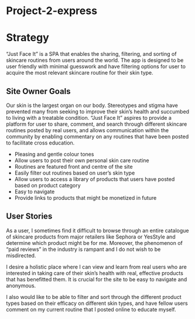 # Project-2-express

# Strategy

“Just Face It” is a SPA that enables the sharing, filtering, and sorting of skincare routines from users around the world. The app is designed to be user friendly with minimal guesswork and have filtering options for user to acquire the most relevant skincare routine for their skin type. 
## Site Owner Goals

Our skin is the largest organ on our body. Stereotypes and stigma have prevented many from seeking to improve their skin’s health and succumbed to living with a treatable condition. “Just Face It” aspires to provide a platform for user to share, comment, and search through different skincare routines posted by real users, and allows communication within the community by enabling commentary on any routines that have been posted to facilitate cross education.

-	Pleasing and gentle colour tones
-	Allow users to post their own personal skin care routine 
-	Routines are featured front and centre of the site
-	Easily filter out routines based on user’s skin type
-	Allow users to access a library of products that users have posted based on product category
-	Easy to navigate 
-	Provide links to products that might be monetized in future


## User Stories

As a user, I sometimes find it difficult to browse through an entire catalogue of skincare products from major retailers like Sephora or YesStyle and determine which product might be for me. Moreover, the phenomenon of “paid reviews” in the industry is rampant and I do not wish to be misdirected. 

I desire a holistic place where I can view and learn from real users who are interested in taking care of their skin’s health with real, effective products that has benefitted them. It is crucial for the site to be easy to navigate and anonymous. 

I also would like to be able to filter and sort through the different product types based on their efficacy on different skin types, and have fellow users comment on my current routine that I posted online to educate myself. 

